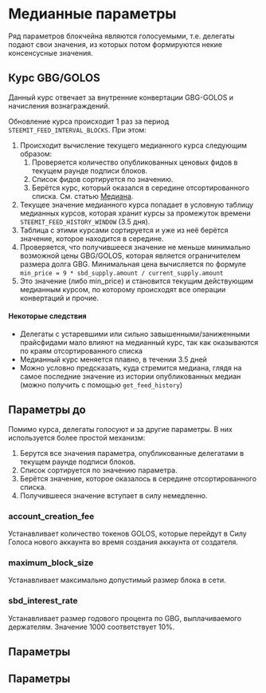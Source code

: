 # Медианные параметры

Ряд параметров блокчейна являются голосуемыми, т.е. делегаты подают свои значения, из которых потом формируются некие консенсусные значения.

## Курс GBG/GOLOS

Данный курс отвечает за внутренние конвертации GBG-GOLOS и начисления вознаграждений.

Обновление курса происходит 1 раз за период `STEEMIT_FEED_INTERVAL_BLOCKS`. При этом:

1. Происходит вычисление текущего медианного курса следующим образом:
   1. Проверяется количество опубликованных ценовых фидов в текущем раунде подписи блоков. 
   2. Список фидов сортируется по значению.
   3. Берётся курс, который оказался в середине отсортированного списка. См. статью [Медиана](https://ru.wikipedia.org/wiki/%D0%9C%D0%B5%D0%B4%D0%B8%D0%B0%D0%BD%D0%B0_%28%D1%81%D1%82%D0%B0%D1%82%D0%B8%D1%81%D1%82%D0%B8%D0%BA%D0%B0%29).
2. Текущее значение медианного курса попадает в условную таблицу медианных курсов, которая хранит курсы за промежуток времени `STEEMIT_FEED_HISTORY_WINDOW` \(3.5 дня\).
3. Таблица с этими курсами сортируется и уже из неё берётся значение, которое находится в середине.
4. Проверяется, что получившееся значение не меньше минимально возможной цены GBG/GOLOS, которая является ограничителем размера долга GBG. Минимальная цена вычисляется по формуле `min_price = 9 * sbd_supply.amount / current_supply.amount`
5. Это значение \(либо min\_price\) и становится текущим действующим медианным курсом, по которому происходят все операции конвертаций и прочие.

#### Некоторые следствия

* Делегаты с устаревшими или сильно завышенными/заниженными прайсфидами мало влияют на медианный курс, так как оказываются по краям отсортированного списка
* Медианный курс меняется плавно, в течении 3.5 дней
* Можно условно предсказать, куда стремится медиана, глядя на самое последние значение из истории опубликованных медиан \(можно получить с помощью `get_feed_history`\)

## Параметры до 

Помимо курса, делегаты голосуют и за другие параметры. В них используется более простой механизм:

1. Берутся все значения параметра, опубликованные делегатами в текущем раунде подписи блоков.
2. Список сортируется по значению параметра.
3. Берётся значение, которое оказалось в середине отсортированного списка.
4. Получившееся значение вступает в силу немедленно.

### account\_creation\_fee

Устанавливает количество токенов GOLOS, которые перейдут в Силу Голоса нового аккаунта во время создания аккаунта от создателя.

### maximum\_block\_size

Устанавливает максимально допустимый размер блока в сети.

### sbd\_interest\_rate

Устанавливает размер годового процента по GBG, выплачиваемого держателям. Значение 1000 соответствует 10%.

## Параметры 

## 

## Параметры  

